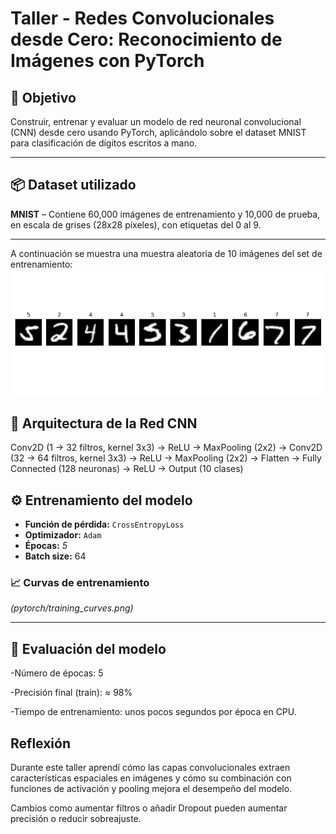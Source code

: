 # Taller - Redes Convolucionales desde Cero: Reconocimiento de Imágenes con PyTorch

## 🧠 Objetivo
Construir, entrenar y evaluar un modelo de red neuronal convolucional (CNN) desde cero usando PyTorch, aplicándolo sobre el dataset MNIST para clasificación de dígitos escritos a mano.

---

## 📦 Dataset utilizado
**MNIST** – Contiene 60,000 imágenes de entrenamiento y 10,000 de prueba, en escala de grises (28x28 píxeles), con etiquetas del 0 al 9.

---
A continuación se muestra una muestra aleatoria de 10 imágenes del set de entrenamiento:
![Muestra MNIST](pytorch/mnist_sample_batch.png)

## 🧱 Arquitectura de la Red CNN

Conv2D (1 → 32 filtros, kernel 3x3) → ReLU → MaxPooling (2x2)
→ Conv2D (32 → 64 filtros, kernel 3x3) → ReLU → MaxPooling (2x2)
→ Flatten → Fully Connected (128 neuronas) → ReLU → Output (10 clases)


## ⚙️ Entrenamiento del modelo

- **Función de pérdida:** `CrossEntropyLoss`
- **Optimizador:** `Adam`
- **Épocas:** *5*
- **Batch size:** 64

### 📈 Curvas de entrenamiento

*(pytorch/training_curves.png)*

---

## 🧪 Evaluación del modelo

-Número de épocas: 5

-Precisión final (train): ≈ 98%

-Tiempo de entrenamiento: unos pocos segundos por época en CPU.




## Reflexión

Durante este taller aprendí cómo las capas convolucionales extraen características espaciales en imágenes y cómo su combinación con funciones de activación y pooling mejora el desempeño del modelo.

Cambios como aumentar filtros o añadir Dropout pueden aumentar precisión o reducir sobreajuste.